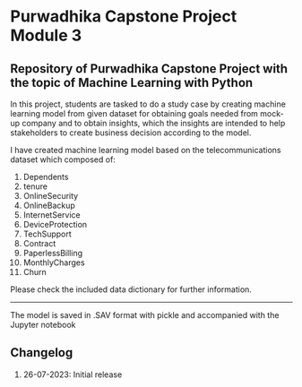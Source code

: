 # Purwadhika Capstone Project Module 3
Repository of Purwadhika Capstone Project with the topic of Machine Learning with Python
----------------------------------------------------------------------------------------------------------------------------------------

In this project, students are tasked to do a study case by creating machine learning model from given dataset for obtaining goals needed from mock-up company and to obtain insights, which the insights are intended to help stakeholders to create business decision according to the model.

I have created machine learning model based on the telecommunications dataset which composed of:
  1. Dependents
  2. tenure
  3. OnlineSecurity
  4. OnlineBackup
  5. InternetService
  6. DeviceProtection
  7. TechSupport
  8. Contract
  9. PaperlessBilling
  10. MonthlyCharges
  11. Churn

Please check the included data dictionary for further information.

-----------------------------------------------------------------------------------------------------------------------------------------
The model is saved in .SAV format with pickle and accompanied with the Jupyter notebook 


## Changelog
1. 26-07-2023: Initial release
